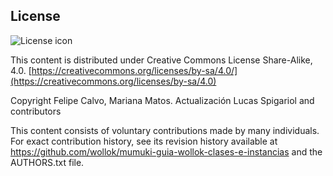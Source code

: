 ## License
![License icon](https://licensebuttons.net/l/by-sa/3.0/88x31.png)

This content is distributed under Creative Commons License Share-Alike, 4.0. [https://creativecommons.org/licenses/by-sa/4.0/](https://creativecommons.org/licenses/by-sa/4.0)

Copyright Felipe Calvo, Mariana Matos. Actualización Lucas Spigariol and contributors

This content consists of voluntary contributions made by many
individuals. For exact contribution history, see its revision history
available at https://github.com/wollok/mumuki-guia-wollok-clases-e-instancias and the AUTHORS.txt file.

